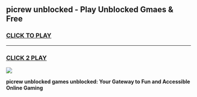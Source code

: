 
## picrew unblocked - Play Unblocked Gmaes & Free
<h3>
<a href="https://news.freeplayer.one?title=picrew_unblocked&ref=23F">CLICK TO PLAY</a></h3>
<hr>

<h3>
<a href="https://news.freeplayer.one?title=picrew_unblocked&ref=23F">CLICK 2 PLAY</a>
  
</h3>

<a href="https://news.freeplayer.one?title=picrew_unblocked&ref=23F/"><img src="https://clearcache.store/games.png"></a>


**picrew unblocked games unblocked: Your Gateway to Fun and Accessible Online Gaming**
